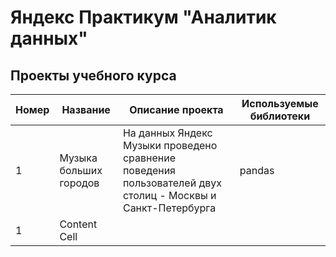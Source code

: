 # Яндекс Практикум "Аналитик данных"

## Проекты учебного курса
| Номер         | Название                | Описание проекта                               | Используемые библиотеки |
| ------------- | ----------------------- | ---------------------------------------------- | ------------- |
| 1             | Музыка больших городов  | На данных Яндекс Музыки проведено сравнение поведения пользователей двух столиц - Москвы и Санкт-Петербурга | pandas |
| 1             | Content Cell  |
